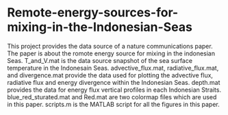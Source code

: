 # Remote-energy-sources-for-mixing-in-the-Indonesian-Seas
This project provides the data source of a nature communications paper. 
The paper is about the romote energy source for mixing in the indonesian Seas.
T_and_V.mat is the data source snapshot of the sea surface temperature in the Indonesain Seas.
advective_flux.mat, radiative_flux.mat, and divergence.mat provide the data used for plotting the advective flux, radiative flux and energy divergence within the Indonesian Seas.
depth.mat provides the data for energy flux vertical profiles in each Indonesian Straits.
blue_red_sturated.mat and Red.mat are two colormap files which are used in this paper.
scripts.m is the MATLAB script for all the figures in this paper.
